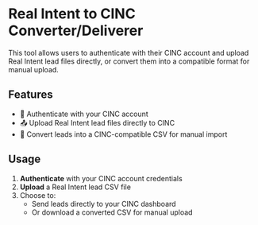 # Real Intent to CINC Converter/Deliverer

This tool allows users to authenticate with their CINC account and upload Real Intent lead files directly, or convert them into a compatible format for manual upload.

## Features

- 🔐 Authenticate with your CINC account  
- 📤 Upload Real Intent lead files directly to CINC
- 🔄 Convert leads into a CINC-compatible CSV for manual import  

## Usage

1. **Authenticate** with your CINC account credentials  
2. **Upload** a Real Intent lead CSV file  
3. Choose to:
   - Send leads directly to your CINC dashboard  
   - Or download a converted CSV for manual upload  
